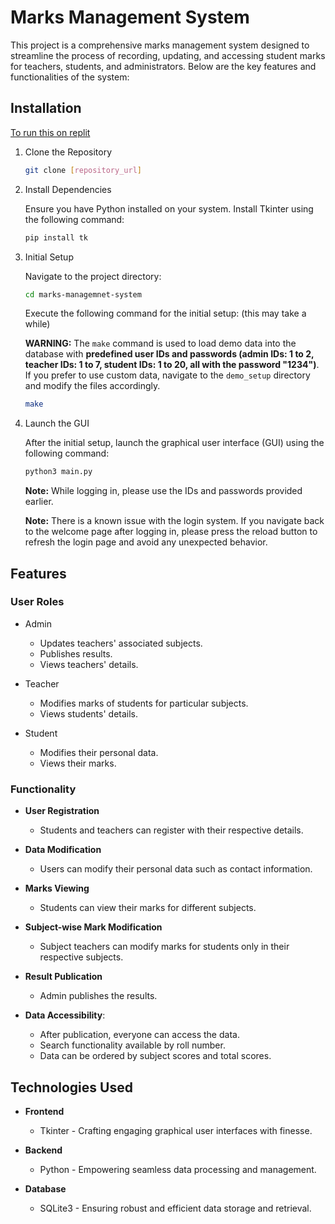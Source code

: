 # Marks Management System

This project is a comprehensive marks management system designed to streamline the process of recording, updating, and accessing student marks for teachers, students, and administrators. Below are the key features and functionalities of the system:

## Installation

[To run this on replit](https://replit.com/@manirulkaji78re/marks-management-system)

1. Clone the Repository

    ```bash
    git clone [repository_url]
    ```

2. Install Dependencies
  
    Ensure you have Python installed on your system.
    Install Tkinter using the following command:

    ```bash
    pip install tk
    ```

3. Initial Setup

    Navigate to the project directory:

    ```bash
    cd marks-managemnet-system
    ```

    Execute the following command for the initial setup: (this may take a while)

    **WARNING:** The `make` command is used to load demo data into the database with **predefined user IDs and passwords (admin IDs: 1 to 2, teacher IDs: 1 to 7, student IDs: 1 to 20, all with the password "1234")**. If you prefer to use custom data, navigate to the `demo_setup` directory and modify the files accordingly.

    ```bash
    make
    ```

4. Launch the GUI

    After the initial setup, launch the graphical user interface (GUI) using the following command:

    ```bash
    python3 main.py
    ```

    **Note:** While logging in, please use the IDs and passwords provided earlier.

    **Note:** There is a known issue with the login system. If you navigate back to the welcome page after logging in, please press the reload button to refresh the login page and avoid any unexpected behavior.

## Features

### User Roles

- Admin
  - Updates teachers' associated subjects.
  - Publishes results.
  - Views teachers' details.

- Teacher

  - Modifies marks of students for particular subjects.
  - Views students' details.

- Student

  - Modifies their personal data.
  - Views their marks.

### Functionality

- **User Registration**
  - Students and teachers can register with their respective details.

- **Data Modification**
  - Users can modify their personal data such as contact information.

- **Marks Viewing**
  - Students can view their marks for different subjects.

- **Subject-wise Mark Modification**
  - Subject teachers can modify marks for students only in their respective subjects.

- **Result Publication**
  - Admin publishes the results.

- **Data Accessibility**:
  - After publication, everyone can access the data.
  - Search functionality available by roll number.
  - Data can be ordered by subject scores and total scores.

## Technologies Used

- **Frontend**
  - Tkinter - Crafting engaging graphical user interfaces with finesse.

- **Backend**
  - Python - Empowering seamless data processing and management.

- **Database**
  - SQLite3 - Ensuring robust and efficient data storage and retrieval.

